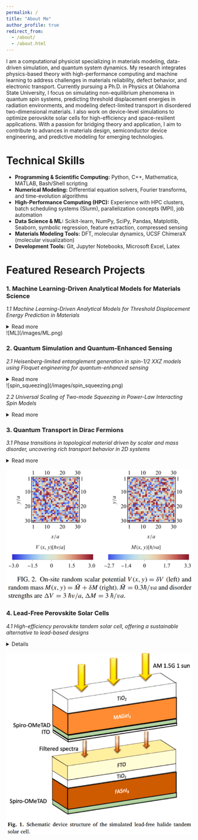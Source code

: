 ```yaml
---
permalink: /
title: "About Me"
author_profile: true
redirect_from: 
  - /about/
  - /about.html
---
```


I am a computational physicist specializing in materials modeling, data-driven simulation, and quantum system dynamics. My research integrates physics-based theory with high-performance computing and machine learning to address challenges in materials reliability, defect behavior, and electronic transport. Currently pursuing a Ph.D. in Physics at Oklahoma State University, I focus on simulating non-equilibrium phenomena in quantum spin systems, predicting threshold displacement energies in radiation environments, and modeling defect-limited transport in disordered two-dimensional materials. I also work on device-level simulations to optimize perovskite solar cells for high-efficiency and space-resilient applications. With a passion for bridging theory and application, I aim to contribute to advances in materials design, semiconductor device engineering, and predictive modeling for emerging technologies.

Technical Skills
======
- **Programming & Scientific Computing:** Python, C++, Mathematica, MATLAB, Bash/Shell scripting
- **Numerical Modeling:** Differential equation solvers, Fourier transforms, and time-evolution algorithms
- **High-Performance Computing (HPC):** Experience with HPC clusters, batch scheduling systems (Slurm), parallelization concepts (MPI), job automation
- **Data Science & ML:** Scikit-learn, NumPy, SciPy, Pandas, Matplotlib, Seaborn, symbolic regression, feature extraction, compressed sensing
- **Materials Modeling Tools:** DFT, molecular dynamics, UCSF ChimeraX (molecular visualization)
- **Development Tools:** Git, Jupyter Notebooks, Microsoft Excel, Latex


Featured Research Projects
======


### 1. Machine Learning-Driven Analytical Models for Materials Science
*1.1 Machine Learning-Driven Analytical Models for Threshold Displacement Energy
Prediction in Materials*     
<details>
  <summary>Read more</summary>
  Understanding how materials respond to radiation is crucial for applications in nuclear reactors, spacecraft, and radiation shielding. The threshold 
  displacement energy (Ed), which quantifies the minimum energy required to create a stable defect in a material, plays a key role in predicting radiation damage. 
  However, conventional methods to determine Ed rely on expensive experiments and computationally intensive simulations.

  In this work, we leverage the Sure Independence Screening and Sparsifying Operator (SISSO) machine learning algorithm to develop analytical models for 
  predicting Ed using fundamental material properties. Our models achieve high accuracy for monoatomic materials, outperforming existing empirical approaches. 
  While predictions for polyatomic materials reveal challenges due to data complexity, they highlight opportunities for further improvements with expanded 
  datasets.

  A key finding of our study is the identification of cohesive energy and melting temperature as dominant factors influencing Ed, providing insights into defect 
  formation and material resilience. By offering a data-driven approach to estimating radiation damage, this work lays the groundwork for accelerated material 
  screening and design in radiation-hardened environments.
  


  
</details>  
![ML](/images/ML.png)  


### 2. Quantum Simulation and Quantum-Enhanced Sensing
*2.1 Heisenberg-limited entanglement generation in spin-1/2 XXZ models using Floquet engineering for quantum-enhanced sensing*     
<details>
  <summary>Read more</summary>
  In classical sensing, the sensitivity of measurements improves with the number of particles or resources
  (such as photons or atoms) as 1/√N, known as the Standard Quantum Limit (SQL). However, quantum-enhanced sensing can leverage entangled states to surpass this      limit and in principle achieve a scaling
  of 1/N, referred to as the Heisenberg limit, by maximizing the generation of metrologically useful
  1entanglement. To that end, engineering the many-body dynamics of quantum systems to maximize
  the generation of useful entanglement is a critical goal for fulfilling the promise of quantum advantage.
  One particularly promising avenue is quantum spin systems, which can now be manipulated along the
  complementary axes of time and space, opening up new scopes for engineering their quantum dynamics.<br>
  In this work[1] with my supervisor Thomas
  Bilitewski, we show that combining spatial and
  temporal control enables Heisenberg-limited scaling of two-mode squeezing in power-law interacting spin models, currently accessible in a broad
  range of quantum platforms. Specifically, I work
  with a power-law interacting bilayer XXZ spin
  model, shown schematically in Fig. 1(a). The role
  of interlayer spin-exchange interactions ( V ⊥,AB
  ij )
  in this model is to create entangled pairs of flipped
  spins, whereas the interlayer Ising interactions (
  V z,AB
  ij ) will energetically penalize the creation of
  spin flips. We use Floquet pulse-sequence to engineer spin-spin interactions adapted to spatially
  structured states in bi-layers. This six-step layer-dependent sequence is shown in Fig. 1(b). This
  allows us to overcome limitations on the achievable squeezing, while also lifting restrictions on the
  required interactions, making it accessible in a broader range of platforms.<br>
  I performed extensive numerical calculations using a semiclassical phase-space method known as
  discrete truncated Wigner approximation (dTWA) to simulate the quantum many-body nonequilibrium
  dynamics of the spin model. I wrote my own Python scripts to model the appropriate bilayer and perform
  numerical integration and ran the scripts on an HPC cluster using bash scripts.<br>
  Our results demonstrate that Heisenberg scaling is achievable in this setting beyond the infinite range interaction case, opening it up to the full range of        power-law interacting systems. Overall we
  show that using spatiotemporal control to engineer the many-body dynamics unlocks the ultimate limit
  of sensitivity in a variety of spin systems.
  


  
</details>  
![spin_squeezing](/images/spin_squeezing.png)  


  
*2.2 Universal Scaling of Two-mode Squeezing in Power-Law Interacting Spin Models*
<details>
<summary>Read more</summary>
  In our previous work discussed above, we showed that power-law interacting spin-1/2 XXZ models allow scalable generation of entanglement in the form of            two-mode squeezing and thus achieves
  Heisenberg limited squeezing. Crucially, this depends on each spin layer behaving collectively, which
  requires sufficiently strong intra-plane and sufficiently homogeneous inter-layer interactions.
  In my current project with Thomas Bilitewski and in collaboration with our group’s postdoc Samuel
  Begg, I focus on the transition from dynamics characterized by Heisenberg limited squeezing to nonfully collective behavior in 1D (spin ladder) and 2D (spin       bilayer) systems for a range of power-law
  interaction exponents. We identify a universal scaling of the generated squeezing in terms of system
  parameters and identify distinct phases as a function of dimensionality, power-law exponent, and aspect
  ratio of the system. We are currently at the manuscript preparation stage for this project.
  This study offers a comprehensive framework for engineering collective quantum states in experimental platforms that realize power-law spin models, advancing      applications in quantum sensing and
  simulation.
</details>  

### 3. Quantum Transport in Dirac Fermions
*3.1 Phase transitions in topological material driven by scalar and mass disorder, uncovering rich transport behavior in 2D systems*  
<details>
  <summary>Read more</summary>
  
  Two-dimensional Dirac fermions, particularly those found in topological materials, have promising applications in areas like spintronics, quantum computing,       and optoelectronics due to robust surface
  conducting states with Dirac fermions that are protected against perturbations, allowing for highly
  efficient charge and spin transport with minimal dissipation. On the other hand, the unique nature of
  Dirac fermions can lead to unusual quantum transport phenomena, including quantized conductance
  and absence of metal-insulator transition under certain disorder types.<br>
  In this project, with my co-advisor Mario Borunda, I analyzed how the combination of scalar
  potential and mass disorder affects the transport properties of Dirac fermions. Using a tight-binding
  model on a lattice with uncorrelated on-site disorder, I calculated the conductivity from the transmission
  eigenvalues via the Landauer formula. For this, I wrote my own Mathematica scripts that model the
  lattice structure and calculate the eigenvalues.<br>
  Our results demonstrate that combining these two types of disorder leads to rich phase behavior,
  including insulating, scale-invariant, and metallic phases. The phases emerge at critical values of scalar
  potential and random mass (gap) disorder. Such disorders can be engineered by controlling the sample’s
  charge fluctuation which depends on the level of impurity. For multilayer systems like bilayer graphene
  or graphene on h-BN, the unprecedented precision in controlling twist angle and interlayer distance
  enables fine-tuning of interlayer coupling, which, along with gate voltage, determines the mass disorder.<br>
  Motivated by these experimentally realizable controls, I investigated a broad disorder landscape,
  identifying the critical disorder strengths at which the phase transitions occur. Our work highlights
  the interdependent way different types of disorders can affect the phases accessible to a massive Dirac
  fermion system and how tuning the disorders can control its transport behavior.
</details>  
   
![quantum_transport](/images/quantum_transport.png)   

### 4. Lead-Free Perovskite Solar Cells
*4.1 High-efficiency perovskite tandem solar cell, offering a sustainable alternative to lead-based designs*  
<details>
  During the early stage of my Ph.D. before moving on to work with topological materials and spin
  models, I worked on numerically simulating solar cells and their optimization.<br>
  In this project[3] under the supervision of my co-advisor Mario Borunda, I used a numerical solar
  cell simulation tool, SCAPS, which solves the Poisson equation and the continuity equations for charge
  carriers (electrons and holes) to compute the electrostatics and transport properties within the solar cell.
  I modeled a tandem solar cell consisting of the perovskite subcells, MAGeI3 and FASnI3. Perovskite solar
  cells (PSCs) have gained significant attention in recent years due to their rapid efficiency improvements,
  cost-effectiveness, and versatility in parameter tuning. However, some of the best-performing perovskite
  materials contain lead, raising concerns about environmental impact and toxicity.<br>
  I addressed this challenge by working with lead-free perovskites and performing extensive numerical
  simulations to explore the parameter space of optoelectrical properties such as band gap, charge mobility, dielectric permittivity, etc. Our results show that     after optimization, 31% efficiency is reached,
  suggesting lead-free perovskites can compete with lead-based devices.
</details>  
   
![solar_cell](/images/solar_cell.png)

